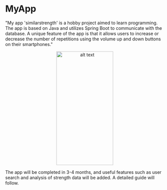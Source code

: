 # MyApp

"My app 'similarstrength' is a hobby project aimed to learn programming. The app is based on Java and utilizes Spring Boot to communicate with the database. A unique feature of the app is that it allows users to increase or decrease the number of repetitions using the volume up and down buttons on their smartphones."
<p align="center">
 <img src="https://github.com/SaschaCoffee/benchsquatdl/assets/42777981/711889f4-cddd-442b-9664-21ac517f5704" alt="alt text" width="180" height="360">
 <p>


The app will be completed in 3-4 months, and useful features such as user search and analysis of strength data will be added.
A detailed guide will follow.



